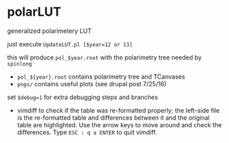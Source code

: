 # polarLUT
generalized polarimetery LUT


just execute `UpdateLUT.pl [$year=12 or 13]`


this will produce `pol_$year.root` with the polarimetry tree
needed by `spinlong`
 - `pol_${year}.root` contains polarimetry tree and TCanvases
 - `pngs/` contains useful plots (see drupal post 7/25/16)


set `$debug=1` for extra debugging steps and branches
 - vimdiff to check if the table was re-formatted properly; the left-side
   file is the re-formatted table and differences between it and the
   original table are highlighted. Use the arrow keys to move around and
   check the differences. Type `ESC : q a ENTER` to quit vimdiff.
